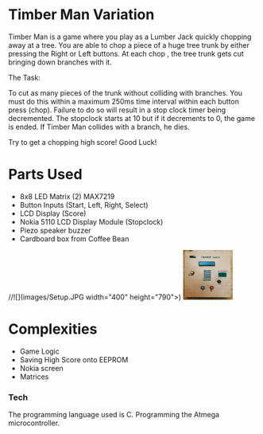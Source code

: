# Timber Man Variation

Timber Man is a game where you play as a Lumber Jack quickly chopping away at a tree. 
You are able to chop a piece of a huge tree trunk by either pressing the 
Right or Left buttons. At each chop , the tree trunk gets cut bringing down
branches with it. 

The Task:

To cut as many pieces of the trunk without colliding with branches. You must
do this within a maximum 250ms time interval within each button press (chop). Failure to 
do so will result in a stop clock timer being decremented. The stopclock starts at 10
but if it decrements to 0, the game is ended. If Timber Man collides with a branch, he dies.   


Try to get a chopping high score! Good Luck! 



# Parts Used
  - 8x8 LED Matrix (2) MAX7219
  - Button Inputs (Start, Left, Right, Select)
  - LCD Display (Score)
  - Nokia 5110 LCD Display Module (Stopclock)
  - Piezo speaker buzzer
  - Cardboard box from Coffee Bean

//![](images/Setup.JPG width="400" height="790">)
<img src="images/Setup.JPG" width="100" height="100">

# Complexities
  - Game Logic
  - Saving High Score onto EEPROM
  - Nokia screen
  - Matrices


### Tech
The programming language used is C.  Programming the Atmega microcontroller. 


